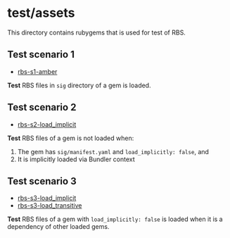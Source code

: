# test/assets

This directory contains rubygems that is used for test of RBS.

## Test scenario 1

* [rbs-s1-amber](s1-test-gem)

**Test** RBS files in `sig` directory of a gem is loaded.

## Test scenario 2

* [rbs-s2-load_implicit](s2-load_implicit)

**Test** RBS files of a gem is not loaded when:

1. The gem has `sig/manifest.yaml` and `load_implicitly: false`, and
2. It is implicitly loaded via Bundler context

## Test scenario 3

* [rbs-s3-load_implicit](s3-load_implicit)
* [rbs-s3-load_transitive](s3-load_transitive)

**Test** RBS files of a gem with `load_implicitly: false` is loaded when it is a dependency of other loaded gems.
